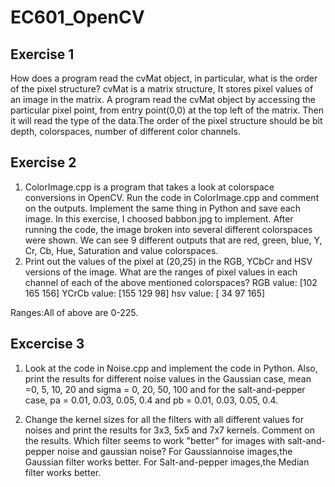 # EC601_OpenCV
## Exercise 1
How does a program read the cvMat object, in particular, what is the order of the pixel structure?
cvMat is a matrix structure, It stores pixel values of an image in the matrix. A program read the cvMat object by accessing the particular
pixel point, from entry point(0,0) at the top left of the matrix. Then it will read the type of the data.The order of the pixel structure
should be bit depth, colorspaces, number of different color channels.

## Exercise 2
1. ColorImage.cpp is a program that takes a look at colorspace conversions in OpenCV. Run the code in ColorImage.cpp and comment on the outputs. Implement the same thing in Python and save each image.
In this exercise, I choosed babbon.jpg to implement. After running the code, the image broken into several different colorspaces were shown. We can see 9 different outputs that are red, green, blue, Y, Cr, Cb, Hue, Saturation and value colorspaces.
2. Print out the values of the pixel at (20,25) in the RGB, YCbCr and HSV versions of the image. What are the ranges of pixel values in each channel of each of the above mentioned colorspaces?
RGB value:  [102 165 156]
YCrCb value:  [155 129  98]
hsv value:  [ 34  97 165]

Ranges:All of above are 0-225.

## Excercise 3
1. Look at the code in Noise.cpp and implement the code in Python. Also, print the results for different noise values in the Gaussian case,  mean =0, 5, 10, 20 and sigma = 0, 20, 50, 100 and for the salt-and-pepper case, pa = 0.01, 0.03, 0.05, 0.4 and pb = 0.01, 0.03, 0.05, 0.4.

2. Change the kernel sizes for all the filters with all different values for noises and print the results for 3x3, 5x5 and 7x7 kernels. Comment on the results. Which filter seems to work "better" for images with salt-and-pepper noise and gaussian noise?
For Gaussiannoise images,the Gaussian filter works better.
For Salt-and-pepper images,the Median filter works better.


